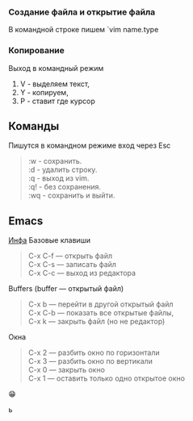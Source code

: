 ### Создание файла и открытие файла
В командной строке пишем `vim name.type  
### Копирование
Выход в командный режим

1. V - выделяем текст,
2. Y - копируем,
3. P - ставит где курсор

## Команды
Пишутся в командном режиме вход через Esc
> :w - сохранить.  
> :d - удалить строку.  
> :q - выход из vim.  
> :q! - без  сохранения.  
> :wq - сохранить  и выйти.  

## Emacs    
   [Инфа](https://github.com/emacs-tw/awesome-emacs#lisp-family)
Базовые клавиши    
> C-x C-f — открыть файл   
> C-x C-s — записать файл   
> C-x C-c — выход из редактора   

Buffers (buffer — открытый файл)     
> C-x b — перейти в другой открытый файл   
> C-x C-b — показать все открытые файлы,   
> C-x k — закрыть файл (но не редактор)   

Окна    
> C-x 2 — разбить окно по горизонтали   
> C-x 3 — разбить окно по вертикали   
> C-x 0 — закрыть окно   
> C-x 1 — оставить только одно открытое окно   

&#128513;




  ь
